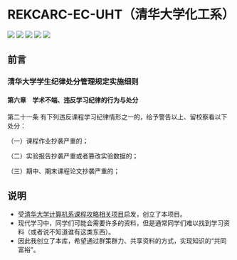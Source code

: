 # REKCARC-EC-UHT（清华大学化工系）
[![](https://img.shields.io/github/watchers/A-Normal-User/REKCARC-EC-UHT.svg?style=flat)](https://github.com/A-Normal-User/REKCARC-EC-UHT/watchers)
[![](https://img.shields.io/github/stars/A-Normal-User/REKCARC-EC-UHT.svg?style=flat)](https://github.com/A-Normal-User/REKCARC-EC-UHT/stargazers)
[![](https://img.shields.io/github/forks/A-Normal-User/REKCARC-EC-UHT.svg?style=flat)](https://github.com/A-Normal-User/REKCARC-EC-UHT/network/members)
[![](https://img.shields.io/github/issues-pr-closed-raw/A-Normal-User/REKCARC-EC-UHT.svg?style=flat)](https://github.com/A-Normal-User/REKCARC-EC-UHT/issues)
![](https://img.shields.io/github/repo-size/A-Normal-User/REKCARC-EC-UHT.svg?style=flat)

## 前言

### 清华大学学生纪律处分管理规定实施细则

#### 第六章　学术不端、违反学习纪律的行为与处分

第二十一条 有下列违反课程学习纪律情形之一的，给予警告以上、留校察看以下处分：

（一）课程作业抄袭严重的；

（二）实验报告抄袭严重或者篡改实验数据的；

（三）期中、期末课程论文抄袭严重的；

## 说明
   - 受[清华大学计算机系课程攻略相关项目](https://github.com/PKUanonym/REKCARC-TSC-UHT)启发，创立了本项目。
   - 现代学习中，同学们可能会需要许多的资料，但是通常同学们难以找到学习资料（或者说不知道谁有这类东西）。
   - 因此我创立了本库，希望通过群策群力、共享资料的方式，实现知识的“共同富裕”。



